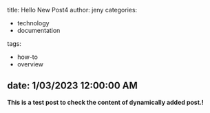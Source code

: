 title: Hello New Post4
author: jeny
categories: 
- technology
- documentation

tags: 
- how-to
- overview

date: 1/03/2023 12:00:00 AM
---


<p><strong>This is a test post to check the content of dynamically added post.!</strong></p>